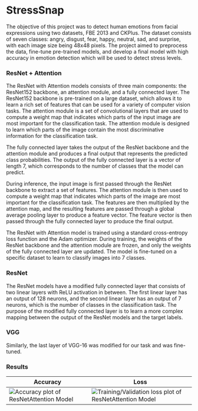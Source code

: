 # StressSnap

The objective of this project was to detect human emotions from facial expressions using two datasets, FBE 2013 and CKPlus. The dataset consists of seven classes: angry, disgust, fear, happy, neutral, sad, and surprise, with each image size being 48x48 pixels. The project aimed to preprocess the data, fine-tune pre-trained models, and develop a final model with high accuracy in emotion detection which will be used to detect stress levels.

### ResNet + Attention
The ResNet with Attention models consists of three main components: the ResNet152 backbone, an attention module, and a fully connected layer. The ResNet152 backbone is pre-trained on a large dataset, which allows it to learn a rich set of features that can be used for a variety of computer vision tasks. The attention module is a set of convolutional layers that are used to compute a weight map that indicates which parts of the input image are most important for the classification task. The attention module is designed to learn which parts of the image contain the most discriminative information for the classification task.

The fully connected layer takes the output of the ResNet backbone and the attention module and produces a final output that represents the predicted class probabilities. The output of the fully connected layer is a vector of length 7, which corresponds to the number of classes that the model can predict.

During inference, the input image is first passed through the ResNet backbone to extract a set of features. The attention module is then used to compute a weight map that indicates which parts of the image are most important for the classification task. The features are then multiplied by the attention map, and the resulting features are passed through a global average pooling layer to produce a feature vector. The feature vector is then passed through the fully connected layer to produce the final output.

The ResNet with Attention model is trained using a standard cross-entropy loss function and the Adam optimizer. During training, the weights of the ResNet backbone and the attention module are frozen, and only the weights of the fully connected layer are updated. The model is fine-tuned on a specific dataset to learn to classify images into 7 classes.

### ResNet
The ResNet models have a modified fully connected layer that consists of two linear layers with ReLU activation in between. The first linear layer has an output of 128 neurons, and the second linear layer has an output of 7 neurons, which is the number of classes in the classification task. The purpose of the modified fully connected layer is to learn a more complex mapping between the output of the ResNet models and the target labels.

### VGG
Similarly, the last layer of VGG-16 was modified for our task and was fine-tuned.

### Results
| Accuracy | Loss |
| -------- | -------- |
| <img src="https://github.com/abuba8/StressSnap/tree/main/results/acc.JPG" alt="Accuracy plot of ResNetAttention Model"> | <img src="https://github.com/abuba8/StressSnap/tree/main/results/loss.JPG" alt="Training/Validation loss plot of ResNetAttention Model"> |

